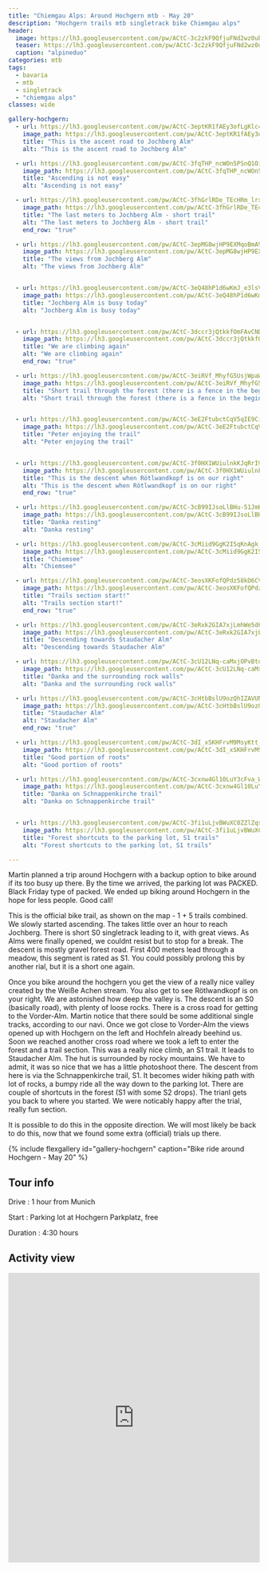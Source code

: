 ```yaml
---
title: "Chiemgau Alps: Around Hochgern mtb - May 20"
description: "Hochgern trails mtb singletrack bike Chiemgau alps"
header:
  image: https://lh3.googleusercontent.com/pw/ACtC-3c2zkF9QfjuFNd2wz0ubuMiQ7AjdsXuCHMUCRMTTa-J8fjqgNoZ5jf9xGehEcFfoxw_5Ns5LyUBT57-9ZiHoLDmSP9Xgrfj3j6xM6uL4k1d4p3jEW9cq_BOW6nyHtZ0hTkxl4kf6mKgKRIvqxucrXz6eA=w1379-h1297-no?authuser=0
  teaser: https://lh3.googleusercontent.com/pw/ACtC-3c2zkF9QfjuFNd2wz0ubuMiQ7AjdsXuCHMUCRMTTa-J8fjqgNoZ5jf9xGehEcFfoxw_5Ns5LyUBT57-9ZiHoLDmSP9Xgrfj3j6xM6uL4k1d4p3jEW9cq_BOW6nyHtZ0hTkxl4kf6mKgKRIvqxucrXz6eA=w800-h300-no?authuser=0
  caption: "alpineduo"
categories: mtb
tags:
  - bavaria
  - mtb
  - singletrack
  - "chiemgau alps"
classes: wide

gallery-hochgern:
  - url: https://lh3.googleusercontent.com/pw/ACtC-3eptKR1fAEy3ofLgKlc40JVvYByKgrdv4o45cdM0WCUVpwwVFTNbDliS22NvlGLsU5SSkcLtu1RESZkbS28OJSSg8unULtufJHYry3dkRE96bnJ9ERU2y4ISmWv12h5JEvYKo9N6_E1MOoEotA6oU6PMw=w973-h1297-no?authuser=0
    image_path: https://lh3.googleusercontent.com/pw/ACtC-3eptKR1fAEy3ofLgKlc40JVvYByKgrdv4o45cdM0WCUVpwwVFTNbDliS22NvlGLsU5SSkcLtu1RESZkbS28OJSSg8unULtufJHYry3dkRE96bnJ9ERU2y4ISmWv12h5JEvYKo9N6_E1MOoEotA6oU6PMw=w300-h400-no?authuser=0
    title: "This is the ascent road to Jochberg Alm"
    alt: "This is the ascent road to Jochberg Alm"

  - url: https://lh3.googleusercontent.com/pw/ACtC-3fqTHP_ncWOn5PSnQ1Oi_RrpZF3HKXDwiQ9fw-SeCteGRgtGSsO5GnNjuFDUsB9oqyRrO9M9qT25RLxKcEfnuND_qYwRmzhz6uN3F05BBkmN7gRQGLcO0F-pHIQkHpNynVPuQe1pOU5fXJSk561RkbNHg=w973-h1297-no?authuser=0
    image_path: https://lh3.googleusercontent.com/pw/ACtC-3fqTHP_ncWOn5PSnQ1Oi_RrpZF3HKXDwiQ9fw-SeCteGRgtGSsO5GnNjuFDUsB9oqyRrO9M9qT25RLxKcEfnuND_qYwRmzhz6uN3F05BBkmN7gRQGLcO0F-pHIQkHpNynVPuQe1pOU5fXJSk561RkbNHg=w300-h400-no?authuser=0
    title: "Ascending is not easy"
    alt: "Ascending is not easy"

  - url: https://lh3.googleusercontent.com/pw/ACtC-3fhGrlRDe_TEcHRm_lrxXGOtQkAxnODEtzl6ICW6gcO9UUwJRYaRyaj0_W2tPgODnox5dlGPR-6K6rmx79HGIb6PYhi_c6IVwsJQtVIgYIbWjfV_Y2Aqa9FDvyrjcD_34EEldmw4avQH512_0uYdCR1kw=w973-h1297-no?authuser=0
    image_path: https://lh3.googleusercontent.com/pw/ACtC-3fhGrlRDe_TEcHRm_lrxXGOtQkAxnODEtzl6ICW6gcO9UUwJRYaRyaj0_W2tPgODnox5dlGPR-6K6rmx79HGIb6PYhi_c6IVwsJQtVIgYIbWjfV_Y2Aqa9FDvyrjcD_34EEldmw4avQH512_0uYdCR1kw=w300-h400-no?authuser=0
    title: "The last meters to Jochberg Alm - short trail"
    alt: "The last meters to Jochberg Alm - short trail"
    end_row: "true"

  - url: https://lh3.googleusercontent.com/pw/ACtC-3epMG8wjHP9EXMqoBmA9gun4X68gdi6jBqtlwU-ABNemHQfpv__bdxV7MT7nfOr-n4WMO7iKzGHTftmUIKqmOm83U56VWD_ksUeetDm6mWiw_i5y0Sg9gNrXRmzSC16yJc65boX1xo_gVuEKaIaE40Ebw=w973-h1297-no?authuser=0
    image_path: https://lh3.googleusercontent.com/pw/ACtC-3epMG8wjHP9EXMqoBmA9gun4X68gdi6jBqtlwU-ABNemHQfpv__bdxV7MT7nfOr-n4WMO7iKzGHTftmUIKqmOm83U56VWD_ksUeetDm6mWiw_i5y0Sg9gNrXRmzSC16yJc65boX1xo_gVuEKaIaE40Ebw=w300-h400-no?authuser=0
    title: "The views from Jochberg Alm"
    alt: "The views from Jochberg Alm"


  - url: https://lh3.googleusercontent.com/pw/ACtC-3eQ48hP1d6wKmJ_e3lsV853LmwiyE7fta0cLF7RUN5DF55alUpbsr-wpQXzIAWpdROGrmDPd0csxhyqmonkmW0XhcM2RLKVarrAHnv_qUTK9JdlUinHP1ClP5vk6ymiDAKszu2vUQouTKZQAC6fERfuTA=w1730-h1297-no?authuser=0
    image_path: https://lh3.googleusercontent.com/pw/ACtC-3eQ48hP1d6wKmJ_e3lsV853LmwiyE7fta0cLF7RUN5DF55alUpbsr-wpQXzIAWpdROGrmDPd0csxhyqmonkmW0XhcM2RLKVarrAHnv_qUTK9JdlUinHP1ClP5vk6ymiDAKszu2vUQouTKZQAC6fERfuTA=w400-h300-no?authuser=0
    title: "Jochberg Alm is busy today"
    alt: "Jochberg Alm is busy today"


  - url: https://lh3.googleusercontent.com/pw/ACtC-3dccr3jQtkkfOmFAvCNDN2X9_17Tk64EdhP4l7JOmcqpGKSYs_GFcjaE7u-GGHgtSi0VSQI_MmcL-ohCWLnJvzsr6G9DGeFs6qP7ug0ESezFfzxXkxrZSuQQfjOsdNGdIN13hh265xo0E0okdUSU5vJ-w=w973-h1297-no?authuser=0
    image_path: https://lh3.googleusercontent.com/pw/ACtC-3dccr3jQtkkfOmFAvCNDN2X9_17Tk64EdhP4l7JOmcqpGKSYs_GFcjaE7u-GGHgtSi0VSQI_MmcL-ohCWLnJvzsr6G9DGeFs6qP7ug0ESezFfzxXkxrZSuQQfjOsdNGdIN13hh265xo0E0okdUSU5vJ-w=w300-h400-no?authuser=0 
    title: "We are climbing again"
    alt: "We are climbing again"
    end_row: "true"

  - url: https://lh3.googleusercontent.com/pw/ACtC-3eiRVf_MhyfG5UsjWpaW4AkX5mWoCtWwF9gP0QkrrR4pSV7QFP82ckww0t4zhR8QE7ULjXOhum92YR4axYmFzuW1MqzWhxFDJZop7wsCKp47ucFSBzlh90QBbnd6PjJi7iqImL4_Sl7i_aK0Wq-eSbnzA=w973-h1297-no?authuser=0
    image_path: https://lh3.googleusercontent.com/pw/ACtC-3eiRVf_MhyfG5UsjWpaW4AkX5mWoCtWwF9gP0QkrrR4pSV7QFP82ckww0t4zhR8QE7ULjXOhum92YR4axYmFzuW1MqzWhxFDJZop7wsCKp47ucFSBzlh90QBbnd6PjJi7iqImL4_Sl7i_aK0Wq-eSbnzA=w300-h400-no?authuser=0
    title: "Short trail through the forest (there is a fence in the beginning in the steeper section)"
    alt: "Short trail through the forest (there is a fence in the beginning in the steeper section)"


  - url: https://lh3.googleusercontent.com/pw/ACtC-3eE2FtubctCqV5qIE9CiwKA3V6eoCiGvONZ8ZZgXu54gMpN-maoNYFuw2H_vsBn9r2pe2IV0mXH6L6_SGKqldxbzksrcW50dKRQQYygHr8ORsXjnc0ygfrDGMJE8htdgah9DGtTUTAVWBdcDz8rZg_xJg=w973-h1297-no?authuser=0
    image_path: https://lh3.googleusercontent.com/pw/ACtC-3eE2FtubctCqV5qIE9CiwKA3V6eoCiGvONZ8ZZgXu54gMpN-maoNYFuw2H_vsBn9r2pe2IV0mXH6L6_SGKqldxbzksrcW50dKRQQYygHr8ORsXjnc0ygfrDGMJE8htdgah9DGtTUTAVWBdcDz8rZg_xJg=w300-h400-no?authuser=0
    title: "Peter enjoying the trail"
    alt: "Peter enjoying the trail"


  - url: https://lh3.googleusercontent.com/pw/ACtC-3f0HX1WUiulnkKJqRrI9fGItsiycslLA0l75xwQBHzE_INM8xJ3EPj5zgmxbqobNacnS6vgW5xgw5dN0_zDjT2MS3C_Q_pbh4dQrOtSgstfA324GrqBcTHRDPPtwqDrO_me8vldvF3nV8CVBowKVS7gBQ=w973-h1297-no?authuser=0
    image_path: https://lh3.googleusercontent.com/pw/ACtC-3f0HX1WUiulnkKJqRrI9fGItsiycslLA0l75xwQBHzE_INM8xJ3EPj5zgmxbqobNacnS6vgW5xgw5dN0_zDjT2MS3C_Q_pbh4dQrOtSgstfA324GrqBcTHRDPPtwqDrO_me8vldvF3nV8CVBowKVS7gBQ=w300-h400-no?authuser=0
    title: "This is the descent when Rötlwandkopf is on our right"
    alt: "This is the descent when Rötlwandkopf is on our right"
    end_row: "true"

  - url: https://lh3.googleusercontent.com/pw/ACtC-3cB99IJsoLlBHu-51JmKS1HxUlvX9Ef8ZN2rewAoY1x55rabHDck3k1qv1QcA_Ydx0fK162ioB_C2Mp8A4i2sx8a_XDS73EELiVhv8sSgElZjMnKP69uGi22PXyjKSh-J20fqvVRsJ_KjAMlHYP0Rfr3Q=w1730-h1297-no?authuser=0
    image_path: https://lh3.googleusercontent.com/pw/ACtC-3cB99IJsoLlBHu-51JmKS1HxUlvX9Ef8ZN2rewAoY1x55rabHDck3k1qv1QcA_Ydx0fK162ioB_C2Mp8A4i2sx8a_XDS73EELiVhv8sSgElZjMnKP69uGi22PXyjKSh-J20fqvVRsJ_KjAMlHYP0Rfr3Q=w400-h300-no?authuser=0
    title: "Danka resting"
    alt: "Danka resting"

  - url: https://lh3.googleusercontent.com/pw/ACtC-3cMiid9GgK2ISqKnAgk_qnhcj1LNgXFimuG3OdqgozPOpjoARQunLw32weeblItP9Tlnj95D9DvEide9UsAK0KDCWckX4O5flJAYfpSw5Xpb_K7aPA7j9Ebvs0uq0SX-KYOCLSRbSO0KMuobGw9jauQ4w=w1730-h1297-no?authuser=0
    image_path: https://lh3.googleusercontent.com/pw/ACtC-3cMiid9GgK2ISqKnAgk_qnhcj1LNgXFimuG3OdqgozPOpjoARQunLw32weeblItP9Tlnj95D9DvEide9UsAK0KDCWckX4O5flJAYfpSw5Xpb_K7aPA7j9Ebvs0uq0SX-KYOCLSRbSO0KMuobGw9jauQ4w=w400-h300-no?authuser=0
    title: "Chiemsee"
    alt: "Chiemsee"

  - url: https://lh3.googleusercontent.com/pw/ACtC-3eosXKFofQPdz58kD6CVBvgVHZiBgjnNkPMdqlvb_pg_rmsAe5HHL4THYZoHJpFTFa_quilwHq12AiaV-SXswe8yi3gZXp_zx2cCO2YQr4DyXVsXe4cpulgsyI6t3WIaYapsN2aSgorRoyHK1D7Jx1QTQ=w973-h1297-no?authuser=0
    image_path: https://lh3.googleusercontent.com/pw/ACtC-3eosXKFofQPdz58kD6CVBvgVHZiBgjnNkPMdqlvb_pg_rmsAe5HHL4THYZoHJpFTFa_quilwHq12AiaV-SXswe8yi3gZXp_zx2cCO2YQr4DyXVsXe4cpulgsyI6t3WIaYapsN2aSgorRoyHK1D7Jx1QTQ=w300-h400-no?authuser=0
    title: "Trails section start!"
    alt: "Trails section start!"
    end_row: "true"

  - url: https://lh3.googleusercontent.com/pw/ACtC-3eRxk2GIA7xjLmhWe5d6JdOZ-qvLyPntf8yCjgjb4M1VtHFIj0_urtvCYLe4cfthrWdT0nJ1i9Q2eTWhdvKdzF5MUAK1PH3WQvJDwYX9ET3fwydO5zUqS9_lq7RO-7qmK0tOHFNogNKBLrAC9NlBVzEgg=w1730-h1297-no?authuser=0
    image_path: https://lh3.googleusercontent.com/pw/ACtC-3eRxk2GIA7xjLmhWe5d6JdOZ-qvLyPntf8yCjgjb4M1VtHFIj0_urtvCYLe4cfthrWdT0nJ1i9Q2eTWhdvKdzF5MUAK1PH3WQvJDwYX9ET3fwydO5zUqS9_lq7RO-7qmK0tOHFNogNKBLrAC9NlBVzEgg=w400-h300-no?authuser=0
    title: "Descending towards Staudacher Alm"
    alt: "Descending towards Staudacher Alm"

  - url: https://lh3.googleusercontent.com/pw/ACtC-3cU12LNq-caMxjOPvBtuXbHXiajRvdiyL7QnJBFGXrF888zmiACj1wzbINF4AwvvlNTwZtYVV3Y1DK57JHvReX4sScwp9iBfpxRJXxCEHwHHtZdz8RlgD12GWlfIrtwDG3IseSEF98gm_H6JG4Sskr-9Q=w973-h1297-no?authuser=0
    image_path: https://lh3.googleusercontent.com/pw/ACtC-3cU12LNq-caMxjOPvBtuXbHXiajRvdiyL7QnJBFGXrF888zmiACj1wzbINF4AwvvlNTwZtYVV3Y1DK57JHvReX4sScwp9iBfpxRJXxCEHwHHtZdz8RlgD12GWlfIrtwDG3IseSEF98gm_H6JG4Sskr-9Q=w300-h400-no?authuser=0
    title: "Danka and the surrounding rock walls"
    alt: "Danka and the surrounding rock walls"

  - url: https://lh3.googleusercontent.com/pw/ACtC-3cHtbBslU9ozQhIZAVUNLRdAwbsuAxLmOQMVfCjwuOFttSXCM8KiFWdpzRZyQCpzqNoLcLAZrYnWwm5wzNdyiQvd-g76n4_NijDrRUoEU616WUx5tKH3Z6Xdy2m6RUqvEKyQ4YC0ozzWqdP9mhz9FFqWw=w1730-h1297-no?authuser=0
    image_path: https://lh3.googleusercontent.com/pw/ACtC-3cHtbBslU9ozQhIZAVUNLRdAwbsuAxLmOQMVfCjwuOFttSXCM8KiFWdpzRZyQCpzqNoLcLAZrYnWwm5wzNdyiQvd-g76n4_NijDrRUoEU616WUx5tKH3Z6Xdy2m6RUqvEKyQ4YC0ozzWqdP9mhz9FFqWw=w400-h300-no?authuser=0
    title: "Staudacher Alm"
    alt: "Staudacher Alm"
    end_row: "true"

  - url: https://lh3.googleusercontent.com/pw/ACtC-3dI_xSKHFrvM9MsyKtt_xywzWvEPYZYxFRl42Nho3kVQCDcyT3v3Kx2yHsIc6VBj_5FueRU3POKlMN6aoNl8BO_ip3Fk4-hkScBIaxia7OnKH5hkTuaaR8GBrcBDsqLpkTVDcBHof7dtbq_L9gitweDGg=w973-h1297-no?authuser=0
    image_path: https://lh3.googleusercontent.com/pw/ACtC-3dI_xSKHFrvM9MsyKtt_xywzWvEPYZYxFRl42Nho3kVQCDcyT3v3Kx2yHsIc6VBj_5FueRU3POKlMN6aoNl8BO_ip3Fk4-hkScBIaxia7OnKH5hkTuaaR8GBrcBDsqLpkTVDcBHof7dtbq_L9gitweDGg=w300-h400-no?authuser=0
    title: "Good portion of roots"
    alt: "Good portion of roots"

  - url: https://lh3.googleusercontent.com/pw/ACtC-3cxnw4Gl10LuY3cFva_WFRx3PqBcyOKypQ_WKQJv_qxXUKGks3O3Go4qUCfTPr5ygMIT47NyiKzQP5t5SOstHpD5aU-nIKsJxJ-Rxe_YXkCWMABJ5SAR8Sg2NL5z8ik2VaIheujpnCe2o_5E5iEn82KAQ=w973-h1297-no?authuser=0
    image_path: https://lh3.googleusercontent.com/pw/ACtC-3cxnw4Gl10LuY3cFva_WFRx3PqBcyOKypQ_WKQJv_qxXUKGks3O3Go4qUCfTPr5ygMIT47NyiKzQP5t5SOstHpD5aU-nIKsJxJ-Rxe_YXkCWMABJ5SAR8Sg2NL5z8ik2VaIheujpnCe2o_5E5iEn82KAQ=w300-h400-no?authuser=0
    title: "Danka on Schnappenkirche trail"
    alt: "Danka on Schnappenkirche trail"


  - url: https://lh3.googleusercontent.com/pw/ACtC-3fi1uLjvBWuXC0ZZlZqslXAthw2zIyHdrY24hIeA88k1Nkyn6gFFuvK0fppvFAM64WVGiUpLfrKVtUPnkLhsiQq3mn6dfyVSQNnf2Jz70EIPujUyJV2eSq9YttxhGzvlwX2DoOvi5G_kRP_CDaCPRONKg=w973-h1297-no?authuser=0
    image_path: https://lh3.googleusercontent.com/pw/ACtC-3fi1uLjvBWuXC0ZZlZqslXAthw2zIyHdrY24hIeA88k1Nkyn6gFFuvK0fppvFAM64WVGiUpLfrKVtUPnkLhsiQq3mn6dfyVSQNnf2Jz70EIPujUyJV2eSq9YttxhGzvlwX2DoOvi5G_kRP_CDaCPRONKg=w300-h400-no?authuser=0
    title: "Forest shortcuts to the parking lot, S1 trails"
    alt: "Forest shortcuts to the parking lot, S1 trails"   

---
```


Martin planned a trip around Hochgern with a backup option to bike around if its too busy up there. By the time we arrived, the parking lot was PACKED. Black Friday type of packed. We ended up biking around Hochgern in the hope for less people. Good call!

This is the official bike trail, as shown on the map - 1 + 5 trails combined. We slowly started ascending. The takes little over an hour to reach Jochberg. There is short S0 singletrack leading to it, with great views. As Alms were finally opened, we couldnt resist but to stop for a break. The descent is mostly gravel forest road. First 400 meters lead through a meadow, this segment is rated as S1. You could possibly prolong this by another rial, but it is a short one again. 

Once you bike around the hochgern you get the view of a really nice valley created by the Weiße Achen stream. You also get to see Rötlwandkopf is on your right.  We are astonished how deep the valley is. The descent is an S0 (basically road), with plenty of loose rocks. There is a cross road for getting to the Vorder-Alm. Martin notice that there sould be some additional single tracks, according to our navi. Once we got close to Vorder-Alm the views opened up with Hochgern on the left and Hochfeln already beehind us. Soon we reached another cross road where we took a left to enter the forest and a trail section. This was a really nice climb, an S1 trail. It leads to Staudacher Alm. The hut is surrounded by rocky mountains. We have to admit, it was so nice that we has a little photoshoot there. The descent from here is via the Schnappenkirche trail, S1. It becomes wider hiking path with lot of rocks, a bumpy ride all the way down to the parking lot. There are couple of shortcuts in the forest (S1 with some S2 drops). The trianl gets you back to where you started. We were noticably happy after the trial, really fun section. 

It is possible to do this in the opposite direction. We will most likely be back to do this, now that we found some extra (official) trials up there. 

{% include flexgallery id="gallery-hochgern" caption="Bike ride around Hochgern - May 20" %}

## Tour info

Drive
: 1 hour from Munich

Start
: Parking lot at Hochgern Parkplatz, free

Duration
: 4:30 hours 

## Activity view

<iframe src="https://www.komoot.com/tour/188095963/embed?profile=1" width="100%" height="580" frameborder="0" scrolling="no"></iframe>

